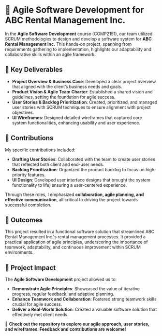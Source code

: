 # 🚀 Agile Software Development for ABC Rental Management Inc.

In the **Agile Software Development** course (COMP2151), our team utilized SCRUM methodologies to design and develop a software system for **ABC Rental Management Inc.** This hands-on project, spanning from requirements gathering to implementation, highlights our adaptability and collaborative skills within an agile framework.

## 📝 Key Deliverables
- **Project Overview & Business Case**: Developed a clear project overview that aligned with the client’s business needs and goals.
- **Product Vision & Agile Team Charter**: Established a shared vision and guidelines, setting the foundation for agile success.
- **User Stories & Backlog Prioritization**: Created, prioritized, and managed user stories with SCRUM techniques to ensure alignment with project objectives.
- **UI Wireframes**: Designed detailed wireframes that captured core system functionalities, enhancing usability and user experience.

## 🤝 Contributions
My specific contributions included:
- **Drafting User Stories**: Collaborated with the team to create user stories that reflected both client and end-user needs.
- **Backlog Prioritization**: Organized the product backlog to focus on high-priority features.
- **UI Design**: Developed user interface designs that brought the system functionality to life, ensuring a user-centered experience.
  
Through these roles, I emphasized **collaboration, agile planning, and effective communication**, all critical to driving the project towards successful completion.

## 🎯 Outcomes
This project resulted in a functional software solution that streamlined ABC Rental Management Inc.'s rental management processes. It provided a practical application of agile principles, underscoring the importance of teamwork, adaptability, and continuous improvement within SCRUM environments.

## 🌟 Project Impact
The **Agile Software Development** project allowed us to:
- **Demonstrate Agile Principles**: Showcased the value of iterative progress, regular feedback, and adaptive planning.
- **Enhance Teamwork and Collaboration**: Fostered strong teamwork skills crucial for agile success.
- **Deliver a Real-World Solution**: Created a valuable software solution that effectively met client needs.



🎉 **Check out the repository to explore our agile approach, user stories, and wireframes. Feedback and contributions are welcome!**
